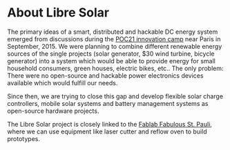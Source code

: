 # About Libre Solar

The primary ideas of a smart, distributed and hackable DC energy system emerged from discussions during the [POC21 innovation camp](http://www.poc21.cc/) near Paris in September, 2015. We were planning to combine different renewable energy sources of the single projects (solar generator, $30 wind turbine, bicycle generator) into a system which would be able to provide energy for small household consumers, green houses, electric bikes, etc.. The only problem: There were no open-source and hackable power electronics devices available which would fulfill our needs.

Since then, we are trying to close this gap and develop flexible solar charge controllers, mobile solar systems and battery management systems as open-source hardware projects.

The Libre Solar project is closely linked to the [Fablab Fabulous St. Pauli](http://www.fablab-hamburg.org/), where we can use equipment like laser cutter and reflow oven to build prototypes.

<!--
If you want to support the LibreSolar project, you can donate via LiberaPay:

<script src="https://liberapay.com/LibreSolar/widgets/button.js"></script>
<noscript><a href="https://liberapay.com/LibreSolar/donate"><img alt="Donate using Liberapay" src="https://liberapay.com/assets/widgets/donate.svg"></a></noscript>
-->
